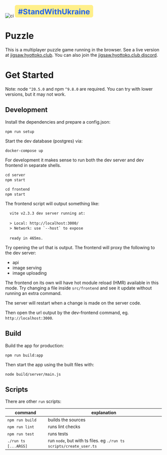 ![ci](https://github.com/Zutatensuppe/puzzle/actions/workflows/ci.yml/badge.svg)
[![StandWithUkraine](https://raw.githubusercontent.com/vshymanskyy/StandWithUkraine/main/badges/StandWithUkraine.svg)](https://github.com/vshymanskyy/StandWithUkraine/blob/main/docs/README.md)

# Puzzle

This is a multiplayer puzzle game running in the browser.
See a live version at [jigsaw.hyottoko.club].
You can also join the [jigsaw.hyottoko.club discord](https://discord.gg/uFGXRdUXxU).

# Get Started

Note: node `^20.5.0` and npm `^9.8.0` are required. You can try with
lower versions, but it may not work.

## Development

Install the dependencies and prepare a config.json:

```shell
npm run setup
```

Start the dev database (postgres) via:

```shell
docker-compose up
```

For development it makes sense to run both the dev server and dev frontend
in separate shells.

```shell
cd server
npm start
```

```shell
cd frontend
npm start
```

The frontend script will output something like:

```shell
  vite v2.3.3 dev server running at:

  > Local: http://localhost:3000/
  > Network: use `--host` to expose

  ready in 465ms.
```

Try opening the url that is output.
The frontend will proxy the following to the dev server:

- api
- image serving
- image uploading

The frontend on its own will have hot module reload (HMR) available
in this mode. Try changing a file inside `src/frontend` and see it
update without running an extra command.

The server will restart when a change is made on the server code.

Then open the url output by the dev-frontend command, eg. `http://localhost:3000`.

## Build

Build the app for production:

```shell
npm run build:app
```

Then start the app using the built files with:

```shell
node build/server/main.js
```

## Scripts

There are other `run` scripts:

command                | explanation
-----------------------|----------------------------------------
`npm run build`        | builds the sources
`npm run lint`         | runs lint checks
`npm run test`         | runs tests
`./run ts [...ARGS]`   | run `node`, but with ts files. eg `./run ts scripts/create_user.ts`

[jigsaw.hyottoko.club]: https://jigsaw.hyottoko.club
